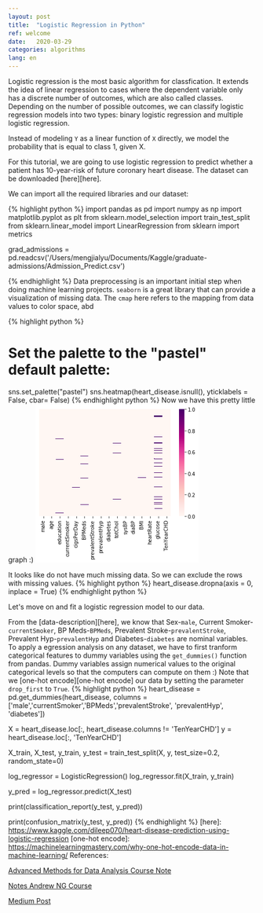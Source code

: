 ```yaml
---
layout: post
title:  "Logistic Regression in Python"
ref: welcome
date:   2020-03-29 
categories: algorithms
lang: en
---
```


Logistic regression is the most basic algorithm for classfication. It extends the idea of linear regression to cases where the dependent variable only has a discrete number of outcomes, which are also called classes. Depending on the number of possible outcomes, we can classify logistic regression models into two types: binary logistic regression and multiple logistic regression. 


Instead of modeling `Y` as a linear function of `X` directly, we model the probability that is equal to class 1, given X. 

For this tutorial, we are going to use logistic regression to predict whether a patient has 10-year-risk of future coronary heart disease. The dataset can be downloaded [here][here].

We can import all the required libraries and our dataset:

{% highlight python %}
import pandas as pd
import numpy as np
import matplotlib.pyplot as plt
from sklearn.model_selection import train_test_split
from sklearn.linear_model import LinearRegression
from sklearn import metrics

grad_admissions = pd.readcsv('/Users/mengjialyu/Documents/Kaggle/graduate-admissions/Admission_Predict.csv')

{% endhighlight %}
Data preprocessing is an important initial step when doing machine learning projects. `seaborn` is a great library that can provide  a visualization of missing data. The `cmap` here refers to the mapping from data values to color space, abd 

{% highlight python %}
# Set the palette to the "pastel" default palette:
sns.set_palette("pastel")
sns.heatmap(heart_disease.isnull(), yticklabels = False, cbar= False)
{% endhighlight python %}
Now we have this pretty little graph :)
![heatmap](/assets/2020-03-30-heatmap.png)

It looks like do not have much missing data. So we can exclude the rows with missing values.
{% highlight python %}
heart_disease.dropna(axis = 0, inplace = True)
{% endhighlight python %}

Let's move on and fit a logistic regression model to our data.

From the [data-description][here], we know that Sex-`male`, Current Smoker-`currentSmoker`, BP Meds-`BPMeds`, Prevalent Stroke-`prevalentStroke`, Prevalent Hyp-`prevalentHyp` and Diabetes-`diabetes` are nominal variables. To apply a egression analysis on any dataset, we have to first tranform categorical features to dummy variables using the `get_dummies()` function from pandas. Dummy variables assign numerical values to the original categorical levels so that the computers can compute on them :) Note that we [one-hot encode][one-hot encode] our data by setting the parameter `drop_first` to `True`.
{% highlight python %}
heart_disease = pd.get_dummies(heart_disease, columns = ['male','currentSmoker','BPMeds','prevalentStroke', 'prevalentHyp', 'diabetes'])

X = heart_disease.loc[:, heart_disease.columns != 'TenYearCHD']
y = heart_disease.loc[:, 'TenYearCHD']

X_train, X_test, y_train, y_test = train_test_split(X, y, test_size=0.2, random_state=0)

log_regressor = LogisticRegression()
log_regressor.fit(X_train, y_train)

y_pred = log_regressor.predict(X_test)

print(classification_report(y_test, y_pred))

print(confusion_matrix(y_test, y_pred))
{% endhighlight %}
[here]: https://www.kaggle.com/dileep070/heart-disease-prediction-using-logistic-regression
[one-hot encode]: https://machinelearningmastery.com/why-one-hot-encode-data-in-machine-learning/
References:

[Advanced Methods for Data Analysis Course Note][ref-1]

[Notes Andrew NG Course][ref-2]

[Medium Post][ref-3]

[ref-1]: https://www.stat.cmu.edu/~ryantibs/advmethods/notes/logreg.pdf
[ref-2]: https://joparga3.github.io/standford_logistic_regression/index.html#what-is-logistic-regression
[ref-3]: https://medium.com/@anishsingh20/logistic-regression-in-python-423c8d32838b